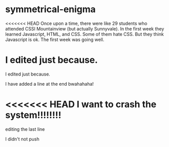 # symmetrical-enigma

<<<<<<< HEAD
Once upon a time, there were like 29 students who attended CSSI Mountainview (but actually Sunnyvale).
In the first week they learned Javascript, HTML, and CSS.
Some of them hate CSS.
But they think Javascript is ok.
The first week was going well.

I edited just because.
=======
I edited just because.

I have added a line at the end bwahahaha!

<<<<<<< HEAD
I want to crash the system!!!!!!!!
=======
editing the last line

I didn't not push
